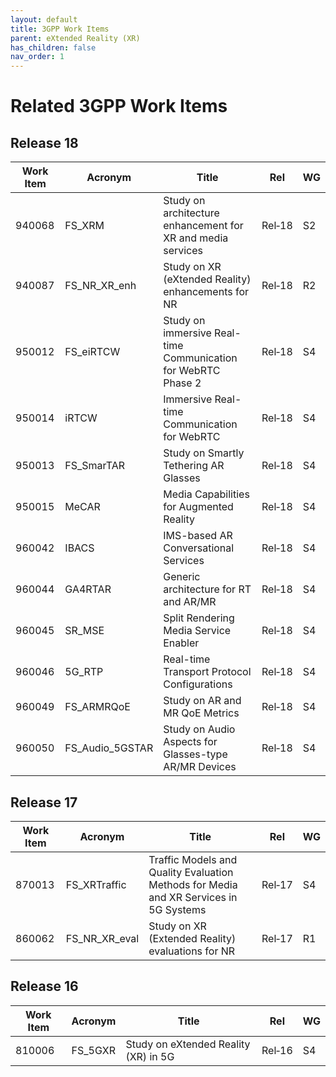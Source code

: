 ```yaml
---
layout: default
title: 3GPP Work Items
parent: eXtended Reality (XR)
has_children: false
nav_order: 1
---
```


# Related 3GPP Work Items

## Release 18

Work Item | Acronym | Title | Rel | WG
-- | -- | -- | -- | --
940068 | FS_XRM | Study on architecture enhancement for XR and media services | Rel‑18 | S2
940087 | FS_NR_XR_enh | Study on XR (eXtended Reality) enhancements for NR | Rel‑18 | R2
950012 | FS_eiRTCW | Study on immersive Real-time Communication for WebRTC Phase 2 | Rel‑18 | S4
950014 | iRTCW | Immersive Real-time Communication for WebRTC | Rel‑18 | S4
950013 | FS_SmarTAR | Study on Smartly Tethering AR Glasses | Rel‑18 | S4
950015 | MeCAR | Media Capabilities for Augmented Reality | Rel‑18 | S4
960042 | IBACS | IMS-based AR Conversational Services | Rel‑18 | S4
960044 | GA4RTAR | Generic architecture for RT and AR/MR | Rel‑18 | S4
960045 | SR_MSE | Split Rendering Media Service Enabler | Rel‑18 | S4
960046 | 5G_RTP | Real-time Transport Protocol Configurations | Rel‑18 | S4
960049 | FS_ARMRQoE | Study on AR and MR QoE Metrics | Rel‑18 | S4
960050 | FS_Audio_5GSTAR | Study on Audio Aspects for Glasses-type AR/MR Devices | Rel‑18 | S4

## Release 17

Work Item | Acronym | Title | Rel | WG
-- | -- | -- | -- | --
870013 | FS_XRTraffic | Traffic Models and Quality Evaluation Methods for Media and XR Services in 5G Systems | Rel‑17 | S4
860062 | FS_NR_XR_eval | Study on XR (Extended Reality) evaluations for NR | Rel‑17 | R1

## Release 16

Work Item | Acronym | Title | Rel | WG
-- | -- | -- | -- | --
810006 | FS_5GXR | Study on eXtended Reality (XR) in 5G | Rel‑16 | S4
